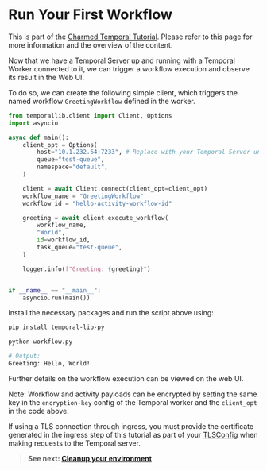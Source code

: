 # Run Your First Workflow

This is part of the [Charmed Temporal Tutorial](./01-introduction.md). Please
refer to this page for more information and the overview of the content.

Now that we have a Temporal Server up and running with a Temporal Worker
connected to it, we can trigger a workflow execution and observe its result in
the Web UI.

To do so, we can create the following simple client, which triggers the named
workflow `GreetingWorkflow` defined in the worker.

```python
from temporallib.client import Client, Options
import asyncio

async def main():
    client_opt = Options(
        host="10.1.232.64:7233", # Replace with your Temporal Server unit IP address
        queue="test-queue",
        namespace="default",
    )

    client = await Client.connect(client_opt=client_opt)
    workflow_name = "GreetingWorkflow"
    workflow_id = "hello-activity-workflow-id"

    greeting = await client.execute_workflow(
        workflow_name,
        "World",
        id=workflow_id,
        task_queue="test-queue",
    )

    logger.info(f"Greeting: {greeting}")


if __name__ == "__main__":
    asyncio.run(main())
```

Install the necessary packages and run the script above using:

```bash
pip install temporal-lib-py

python workflow.py

# Output:
Greeting: Hello, World!
```

Further details on the workflow execution can be viewed on the web UI.

Note: Workflow and activity payloads can be encrypted by setting the same key in
the `encryption-key` config of the Temporal worker and the `client_opt` in the
code above.

If using a TLS connection through ingress, you must provide the certificate
generated in the ingress step of this tutorial as part of your
[TLSConfig](https://python.temporal.io/temporalio.service.TLSConfig.html) when
making requests to the Temporal server.

> **See next: [Cleanup your environment](./10-cleanup.md)**
